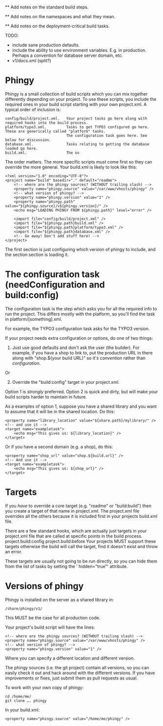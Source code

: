 
** Add notes on the standard build steps.

** Add notes on the namespaces and what they mean.

** Add notes on the deployment-critical build tasks.


TODO:

- include sane production defaults.
- include the ability to use environment variables. E.g. in production. Perhaps a convention for database server domain, etc.
- v1/docs.xml (split?)

# Phingy

Phingy is a small collection of build scripts which you can mix together differently depending on your project. To use these scripts, you include the required ones in your build script starting with your own project.xml. A typical order of inclusion is:

    config/build/project.xml.   Your project tasks go here along with required hooks into the build process.
    platform/typo3.xml.         Tasks to get TYPO3 configured go here. These are generically called "platform" tasks. 
                                The configuration task goes here. See below for discussion.
    database.xml.               Tasks relating to getting the database loaded go here. 
    build.xml.                  The ov

The order matters. The more specific scripts _must_ come first so they can override the more general. Your build.xml is likely to look like this:
    
    <?xml version="1.0" encoding="UTF-8"?>
    <project name="build" basedir="." default="readme">
        <!-- where are the phingy sources? (WITHOUT trailing slash) -->
        <property name="phingy.source" value="/var/www/vhosts/phingy" />
        <!-- what version of phingy? -->
        <property name="phingy.version" value="1" />
        <property name="phingy.path" value="${phingy.source}/v${phingy.version}/" />
        <echo msg="LOADING PHINGY FROM ${phingy.path}" level="error" />
        
        <import file="config/build/project.xml" />
        <import file="${phingy.path}build.xml" />
        <import file="${phingy.path}platform/typo3.xml" />
        <import file="${phingy.path}database.xml" />
        <!-- Go away! Don't add stuff here! -->
    </project>

The first section is just configuring which version of phingy to include, and the section section is loading it.


# The configuration task (needConfiguration and build:config)

The configuration task is the step which asks you for all the required info to run the project. This differs mostly with the platform, so you'll find the task in platform/[something].xml. 

For example, the TYPO3 configuration task asks for the TYPO3 version.

If your project needs extra configuration or options, do one of two things:

1. Just use good defaults and don't ask the user (the builder). For example, if you have a shop to link to, put the production URL in there along with "shop.${your build URL}" so it's _convention_ rather than _configuration_.

Or

2. Override the "build:config" target in your project.xml. 

Option 1 is _strongly_ preferred. Option 2 is quick and dirty, but will make your build scripts harder to maintain in future.

As a examples of option 1, suppose you have a shared library and you want to assume that it will be in the shared location. Do this:

    <property name="library_location" value="${share.path}/mylibrary/" />
    <!-- and use it -->
    <target name="exampletask">
        <echo msg="This gives us: ${library_location}" />
    </target>

Or if you have a second domain (e.g. a shop), do this:

    <property name="shop_url" value="shop.${build.url}" />
    <!-- And use it -->
    <target name="exampletask">
        <echo msg="This gives us: ${shop_url}" />
    </target>


# Targets

If you _have_ to override a core target (e.g. "readme" or "build:build") then you create a target of that name in project.xml. The project.xml file overrides all the others because it is included first in your projects build.xml file.

There are a few standard hooks, which are actually just targets in your project.xml file that are called at specific points in the build process.
project.build:config
project.build:before
Your projects MUST support these targets otherwise the build will call the target, find it doesn't exist and throw an error.

These targets are usually not going to be run directly, so you can hide them from the list of tasks by setting the ' hidden="true"' attribute.

# Versions of phingy

Phingy is installed on the server as a shared library in:

    /share/phingy/v1/

This MUST be the case for all production code. 

Your project's build script will have the lines:

    <!-- where are the phingy sources? (WITHOUT trailing slash) -->
    <property name="phingy.source" value="/var/www/vhosts/phingy" />
    <!-- what version of phingy? -->
    <property name="phingy.version" value="1" />

Where you can specify a different location and different version. 

The phingy sources (i.e. the git project) contain all versions, so you can easily check it out and hack around with the different versions. If you have improvements or fixes, just submit them as pull requests as usual.

To work with your own copy of phingy:

    cd /home/me/
    git clone …. phingy

In your build.xml:

    <property name="phingy.source" value="/home/me/phingy" />


